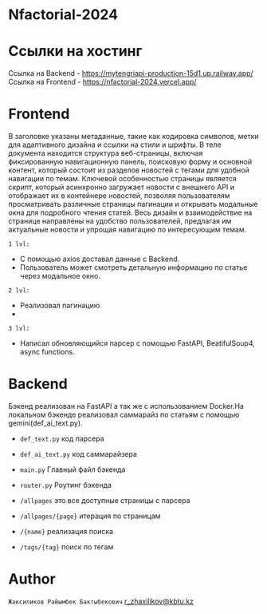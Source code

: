 # Nfactorial-2024

# Ссылки на хостинг

Ссылка на Backend - https://mytengriapi-production-15d1.up.railway.app/
Ссылка на Frontend - https://nfactorial-2024.vercel.app/

# Frontend

 В заголовке указаны метаданные, такие как кодировка символов, метки для адаптивного дизайна и ссылки на стили и шрифты. В теле документа находится структура веб-страницы, включая фиксированную навигационную панель, поисковую форму и основной контент, который состоит из разделов новостей с тегами для удобной навигации по темам. Ключевой особенностью страницы является скрипт, который асинхронно загружает новости с внешнего API и отображает их в контейнере новостей, позволяя пользователям просматривать различные страницы пагинации и открывать модальные окна для подробного чтения статей. Весь дизайн и взаимодействие на странице направлены на удобство пользователей, предлагая им актуальные новости и упрощая навигацию по интересующим темам.

`1 lvl:`
- С помощью axios доставал данные с Backend.
- Пользователь может смотреть детальную информацию по статье через модальное окно.

`2 lvl:`
- Реализовал пагинацию
- 

`3 lvl:`
- Написал обновляющийся парсер с помощью FastAPI, BeatifulSoup4, async functions.

# Backend

Бэкенд реализован на FastAPI а так же с использованием Docker.На локальном бэкенде реализовал саммарайз по статьям с помощью gemini(def_ai_text.py).

- `def_text.py` код парсера
- `def_ai_text.py` код саммарайзера
- `main.py` Главный файл бэкенда
- `router.py` Роутинг бэкенда

- `/allpages` это все доступные страницы с парсера
- `/allpages/{page}` итерация по страницам
- `/{name}` реализация поиска 
- `/tags/{tag}` поиск по тегам 


# Author
`Жаксиликов Райымбек Бактыбекович`
r_zhaxilikov@kbtu.kz
